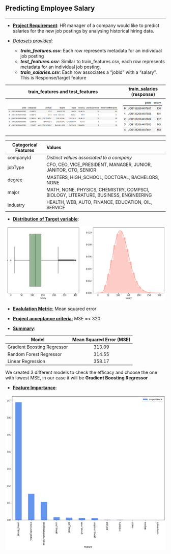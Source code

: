 ## Predicting Employee Salary
---

- <ins>**Project Requirement**</ins>: HR manager of a company would like to predict salaries for the new job postings by analysing historical hiring data. 

- <ins>*Datasets provided*:</ins>
    - ***train_features.csv***: Each row represents metadata for an individual job posting
    - ***test_features.csv***: Similar to train_features.csv, each row represents metadata for an individual job posting.
    - ***train_salaries.csv***: Each row associates a “jobId” with a “salary”. This is Response/target feature
                        
train_features and test_features                              |  train_salaries (response)
:-------------------------:                                   |:-------------------------:
<img src="images/train_test_dataset.PNG" title="Features"/>   |  <img src="images/target_dataset.PNG" title="Target"/>

| Categorical Features          | Values                                                                                |
|-------------------------------|:---------------------                                                                 |
| companyId                     |    _Distinct values associated to a company_                                          |
| jobType                       |    CFO, CEO, VICE_PRESIDENT, MANAGER, JUNIOR, JANITOR, CTO, SENIOR                    |
| degree                        |    MASTERS, HIGH_SCHOOL, DOCTORAL, BACHELORS, NONE                                    |
| major                         |    MATH, NONE, PHYSICS, CHEMISTRY, COMPSCI, BIOLOGY, LITERATURE, BUSINESS, ENGINEERING|
| industry                      |    HEALTH, WEB, AUTO, FINANCE, EDUCATION, OIL, SERVICE                                |


- <ins>**Distribution of Target variable**</ins>:

<img src="images/distribution_target.png" title="Target"/>


- <ins>**Evalulation Metric**:</ins> Mean squared error <br> 

- <ins>**Project acceptance criteria**:</ins>  MSE =< 320
    
- <ins>**Summary**</ins>: 

| Model                       | Mean Squared Error (MSE)|
|----------                   |:-------------:          |
| Gradient Boosting Regressor |    313.09               |
| Random Forest Regressor     |    314.55               |
| Linear Regression           |    358.17               |

We created 3 different models to check the efficacy and choose the one with lowest MSE, in our case it will be **Gradient Boosting Regressor**

- <ins>**Feature Importance**</ins>:

<img src="images/importantfeature.png" title="Target"/>
